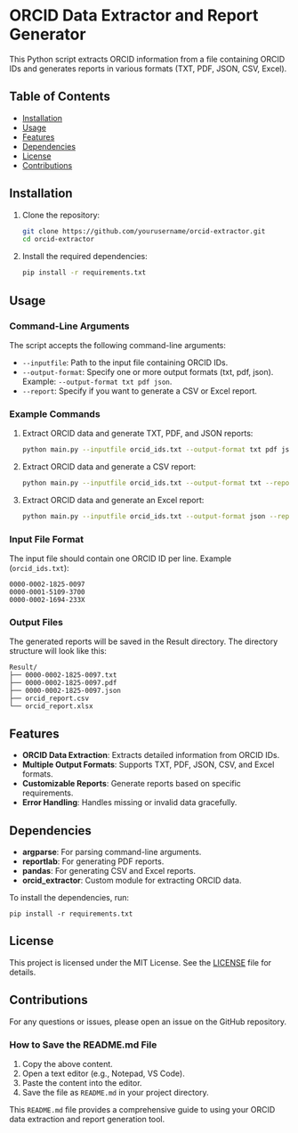 # ORCID Data Extractor and Report Generator

This Python script extracts ORCID information from a file containing ORCID IDs and generates reports in various formats (TXT, PDF, JSON, CSV, Excel).

## Table of Contents
- [Installation](#installation)
- [Usage](#usage)
- [Features](#features)
- [Dependencies](#dependencies)
- [License](#license)
- [Contributions](#contributions)

## Installation

1. Clone the repository:
   ```bash
   git clone https://github.com/yourusername/orcid-extractor.git
   cd orcid-extractor
2. Install the required dependencies:
   ```bash
   pip install -r requirements.txt

## Usage

### Command-Line Arguments

The script accepts the following command-line arguments:

- `--inputfile`: Path to the input file containing ORCID IDs.
- `--output-format`: Specify one or more output formats (txt, pdf, json). Example: `--output-format txt pdf json`. 
- `--report`: Specify if you want to generate a CSV or Excel report.

### Example Commands

1. Extract ORCID data and generate TXT, PDF, and JSON reports:
    ```bash
    python main.py --inputfile orcid_ids.txt --output-format txt pdf json
2. Extract ORCID data and generate a CSV report:
    ```bash
    python main.py --inputfile orcid_ids.txt --output-format txt --report csv
3. Extract ORCID data and generate an Excel report:
    ```bash
    python main.py --inputfile orcid_ids.txt --output-format json --report excel

### Input File Format

The input file should contain one ORCID ID per line. Example (`orcid_ids.txt`):

    0000-0002-1825-0097
    0000-0001-5109-3700
    0000-0002-1694-233X

### Output Files

The generated reports will be saved in the Result directory. The directory structure will look like this:

    Result/
    ├── 0000-0002-1825-0097.txt
    ├── 0000-0002-1825-0097.pdf
    ├── 0000-0002-1825-0097.json
    ├── orcid_report.csv
    └── orcid_report.xlsx

## Features

- **ORCID Data Extraction**: Extracts detailed information from ORCID IDs.
- **Multiple Output Formats**: Supports TXT, PDF, JSON, CSV, and Excel formats.
- **Customizable Reports**: Generate reports based on specific requirements.
- **Error Handling**: Handles missing or invalid data gracefully.

## Dependencies

- **argparse**: For parsing command-line arguments.
- **reportlab**: For generating PDF reports.
- **pandas**: For generating CSV and Excel reports.
- **orcid_extractor**: Custom module for extracting ORCID data.

To install the dependencies, run:

    pip install -r requirements.txt

## License

This project is licensed under the MIT License. See the [LICENSE]() file for details.

## Contributions

For any questions or issues, please open an issue on the GitHub repository.

### How to Save the README.md File

1. Copy the above content.
2. Open a text editor (e.g., Notepad, VS Code).
3. Paste the content into the editor.
4. Save the file as `README.md` in your project directory.

This `README.md` file provides a comprehensive guide to using your ORCID data extraction and report generation tool.
